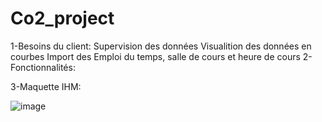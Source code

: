 # Co2_project
1-Besoins du client:
  Supervision des données 
  Visualition des données en courbes 
  Import des Emploi du temps, salle de cours et heure de cours
2-Fonctionnalités:







3-Maquette IHM:


![image](https://user-images.githubusercontent.com/123626891/224353463-ee26173e-cb6e-4eae-9f1b-0f576f545a75.png)


